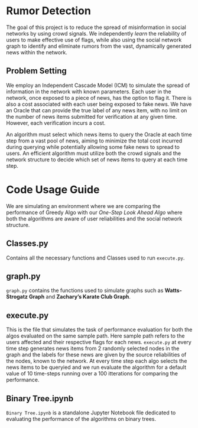 # Rumor Detection
The goal of this project is to reduce the spread of misinformation in social networks by using crowd signals. We independently _learn_ the reliability of users to make effective use of flags, while also using the social network graph to identify and eliminate rumors from the vast, dynamically generated news within the network.
## Problem Setting
We employ an Independent Cascade Model (ICM) to simulate the spread of information in the network with known parameters. Each user in the network, once exposed to a piece of news, has the option to flag it. 
There is also a cost associated with each user being exposed to fake news. We have an Oracle that can provide the true label of any news item, with no limit on the number of news items submitted for verification at any given time. 
However, each verification incurs a cost.


An algorithm must select which news items to query the Oracle at each time step from a vast pool of news, aiming to minimize the total cost incurred during querying while potentially allowing some fake news to spread to users. 
An efficient algorithm must utilize both the crowd signals and the network structure to decide which set of news items to query at each time step.
# Code Usage Guide

We are simulating an environment where we are comparing the performance of Greedy Algo with our _One-Step Look Ahead Algo_ where both the algorithms are aware of user reliabilities and the social network structure.

## Classes.py

Contains all the necessary functions and Classes used to run `execute.py`.

## graph.py

`graph.py` contains the functions used to simulate graphs such as __Watts-Strogatz Graph__ and __Zachary’s Karate Club Graph__.

## execute.py

This is the file that simulates the task of performance evaluation for both the algos evaluated on the same sample path. Here sample path refers to the users affected and their respective flags for each news. `execute.py` at every time step generates news items from 2 randomly selected nodes in the graph and the labels for these news are given by the source reliabilities of the nodes, known to the network. At every time step each algo selects the news items to be queryied and we run evaluate the algorithm for a default value of 10 time-steps running over a 100 itterations for comparing the performance.

## Binary Tree.ipynb

`Binary Tree.ipynb` is a standalone Jupyter Notebook file dedicated to evaluating the performance of the algorithms on binary trees.

